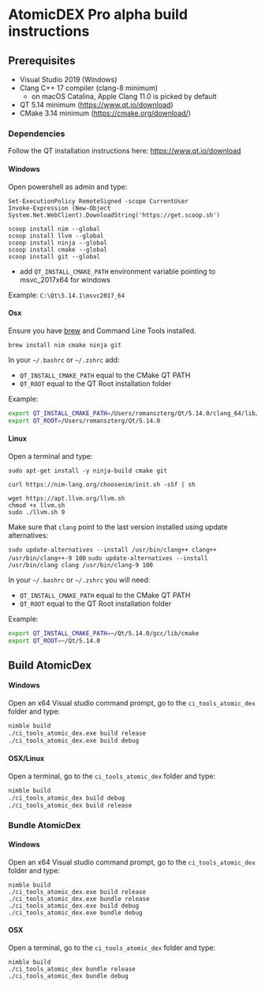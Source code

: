 # AtomicDEX Pro alpha build instructions

## Prerequisites

- Visual Studio 2019 (Windows)
- Clang C++ 17 compiler (clang-8 minimum)
    - on macOS Catalina, Apple Clang 11.0 is picked by default
- QT 5.14 minimum (https://www.qt.io/download)  
- CMake 3.14 minimum (https://cmake.org/download/)

### Dependencies

Follow the QT installation instructions here: https://www.qt.io/download

#### Windows

Open powershell as admin and type: 

```
Set-ExecutionPolicy RemoteSigned -scope CurrentUser
Invoke-Expression (New-Object System.Net.WebClient).DownloadString('https://get.scoop.sh')

scoop install nim --global
scoop install llvm --global
scoop install ninja --global
scoop install cmake --global
scoop install git --global
```

- add `QT_INSTALL_CMAKE_PATH` environment variable pointing to msvc_2017x64 for windows

Example: `C:\Qt\5.14.1\msvc2017_64`


#### Osx

Ensure you have [brew](https://brew.sh) and Command Line Tools installed.

```shell
brew install nim cmake ninja git
```

In your `~/.bashrc` or `~/.zshrc` add:
 * `QT_INSTALL_CMAKE_PATH` equal to the CMake QT PATH
 * `QT_ROOT` equal to the QT Root installation folder

Example:
```bash
export QT_INSTALL_CMAKE_PATH=/Users/romanszterg/Qt/5.14.0/clang_64/lib/cmake
export QT_ROOT=/Users/romanszterg/Qt/5.14.0
```

#### Linux

Open a terminal and type:

```shell
sudo apt-get install -y ninja-build cmake git

curl https://nim-lang.org/choosenim/init.sh -sSf | sh

wget https://apt.llvm.org/llvm.sh
chmod +x llvm.sh
sudo ./llvm.sh 9
```

Make sure that `clang` point to the last version installed using update alternatives:

`sudo update-alternatives --install /usr/bin/clang++ clang++ /usr/bin/clang++-9 100`
`sudo update-alternatives --install /usr/bin/clang clang /usr/bin/clang-9 100`


In your `~/.bashrc` or `~/.zshrc` you will need:
 * `QT_INSTALL_CMAKE_PATH` equal to the CMake QT PATH
 * `QT_ROOT` equal to the QT Root installation folder

Example:
```bash
export QT_INSTALL_CMAKE_PATH=~/Qt/5.14.0/gcc/lib/cmake
export QT_ROOT=~/Qt/5.14.0
```

## Build AtomicDex

#### Windows

Open an x64 Visual studio command prompt, go to the `ci_tools_atomic_dex` folder and type:

```bash
nimble build
./ci_tools_atomic_dex.exe build release
./ci_tools_atomic_dex.exe build debug
```

#### OSX/Linux

Open a terminal, go to the `ci_tools_atomic_dex` folder and type:

```bash
nimble build
./ci_tools_atomic_dex build debug
./ci_tools_atomic_dex build release
```

### Bundle AtomicDex

#### Windows

Open an x64 Visual studio command prompt, go to the `ci_tools_atomic_dex` folder and type:

```
nimble build
./ci_tools_atomic_dex.exe build release
./ci_tools_atomic_dex.exe bundle release
./ci_tools_atomic_dex.exe build debug
./ci_tools_atomic_dex.exe bundle debug
```

#### OSX

Open a terminal, go to the `ci_tools_atomic_dex` folder and type:

```
nimble build
./ci_tools_atomic_dex bundle release
./ci_tools_atomic_dex bundle debug
```




